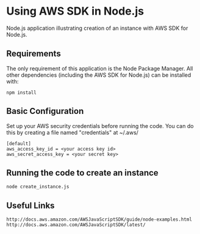 # Using AWS SDK in Node.js

Node.js application illustrating creation of an instance with AWS SDK for Node.js.

## Requirements

The only requirement of this application is the Node Package Manager. All other
dependencies (including the AWS SDK for Node.js) can be installed with:

    npm install

## Basic Configuration
Set up your AWS security credentials before running the code.
You can do this by creating a file named "credentials" at ~/.aws/ 

    [default]
    aws_access_key_id = <your access key id>
    aws_secret_access_key = <your secret key>

## Running the code to create an instance
    node create_instance.js

## Useful Links
	http://docs.aws.amazon.com/AWSJavaScriptSDK/guide/node-examples.html
	http://docs.aws.amazon.com/AWSJavaScriptSDK/latest/